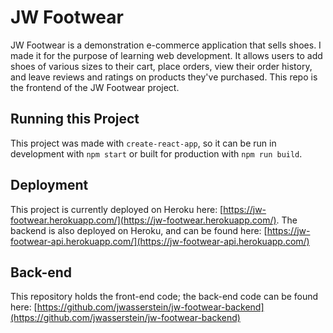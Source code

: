 # JW Footwear
JW Footwear is a demonstration e-commerce application that sells shoes. I made it for the purpose of learning web development. It allows users to add shoes of various sizes to their cart, place orders, view their order history, and leave reviews and ratings on products they've purchased. This repo is the frontend of the JW Footwear project.

## Running this Project
This project was made with `create-react-app`, so it can be run in development with `npm start` or built for production with `npm run build`.

## Deployment
This project is currently deployed on Heroku here: [https://jw-footwear.herokuapp.com/](https://jw-footwear.herokuapp.com/).  The backend is also deployed on Heroku, and can be found here: [https://jw-footwear-api.herokuapp.com/](https://jw-footwear-api.herokuapp.com/)

## Back-end
This repository holds the front-end code; the back-end code can be found here: [https://github.com/jwasserstein/jw-footwear-backend](https://github.com/jwasserstein/jw-footwear-backend) 
